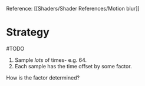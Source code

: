 Reference: [[Shaders/Shader References/Motion blur]]

# Strategy

#TODO 

1. Sample _lots_ of times- e.g. 64.
2. Each sample has the time offset by some factor.

How is the factor determined?